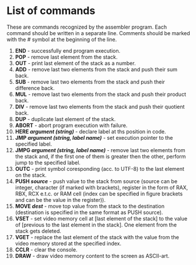 # List of commands

These are commands recognized by the assembler program. Each command should be written in a separate line. Comments should be marked with the *#* symbol at the beginning of the line.

1. **END** - successfully end program execution.
2. **POP** - remove last element from the stack.
3. **OUT** - print last element of the stack as a number.
4. **ADD** - remove last two elements from the stack and push their sum back.
5. **SUB** - remove last two elements from the stack and push their difference back.
6. **MUL** - remove last two elements from the stack and push their product back.
7. **DIV** - remove last two elements from the stack and push their quotient back.
8. **DUP** - duplicate last element of the stack.
9.  **ABORT** - abort program execution with failure.
10. **HERE *argument (string)*** - declare label at ths position in code.
11. **JMP *argument (string, label name)*** - set execution pointer to the specified label.
12. **JMPG *argument (string, label name)*** - remove last two elements from the stack and, if the first one of them is greater then the other, perform jump to the specified label.
13. **OUTC** - print symbol coresponding (acc. to UTF-8) to the last element on the stack.
14. **PUSH *source*** - push value to the stack from source (source can be integer, character (if marked with brackets), register in the form of RAX, RBX, RCX e.t.c. or RAM cell (index can be specified in figure brackets and can be the value in the register)).
15. **MOVE *dest*** - move top value from the stack to the destination (destination is specified in the same format as PUSH source).
16. **VSET** - set video memory cell at [last element of the stack] to the value of [previous to the last element in the stack]. One element from the stack gets deleted.
17. **VGET** - replace the last element of the stack with the value from the video memory stored at the specified index.
18. **CCLR** - clear the console.
19. **DRAW** - draw video memory content to the screen as ASCII-art.